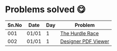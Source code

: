 # Problems solved 😋

Sn.No | Date  | Day | Problem 
----  | ----- | --- | -------
 001  | 01/01 | 1   | [The Hurdle Race](https://www.hackerrank.com/challenges/the-hurdle-race/) 
 002  | 01/01 | 1   | [Designer PDF Viewer](https://www.hackerrank.com/challenges/designer-pdf-viewer/)

    
